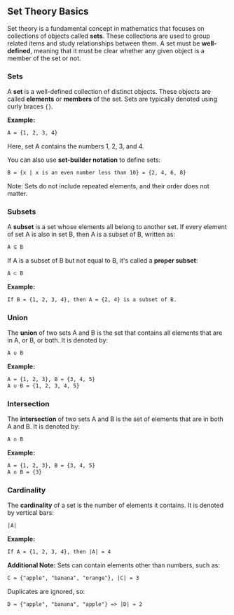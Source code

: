 ## Set Theory Basics

Set theory is a fundamental concept in mathematics that focuses on collections of objects called **sets**. These collections are used to group related items and study relationships between them. A set must be **well-defined**, meaning that it must be clear whether any given object is a member of the set or not.

### Sets

A **set** is a well-defined collection of distinct objects. These objects are called **elements** or **members** of the set. Sets are typically denoted using curly braces `{}`.

**Example:**

```txt
A = {1, 2, 3, 4}
```

Here, set A contains the numbers 1, 2, 3, and 4.

You can also use **set-builder notation** to define sets:

```txt
B = {x | x is an even number less than 10} = {2, 4, 6, 8}
```

Note: Sets do not include repeated elements, and their order does not matter.

### Subsets

A **subset** is a set whose elements all belong to another set. If every element of set A is also in set B, then A is a subset of B, written as:

```txt
A ⊆ B
```

If A is a subset of B but not equal to B, it's called a **proper subset**:

```txt
A ⊂ B
```

**Example:**

```txt
If B = {1, 2, 3, 4}, then A = {2, 4} is a subset of B.
```

### Union

The **union** of two sets A and B is the set that contains all elements that are in A, or B, or both. It is denoted by:

```txt
A ∪ B
```

**Example:**

```txt
A = {1, 2, 3}, B = {3, 4, 5}
A ∪ B = {1, 2, 3, 4, 5}
```

### Intersection

The **intersection** of two sets A and B is the set of elements that are in both A and B. It is denoted by:

```txt
A ∩ B
```

**Example:**

```txt
A = {1, 2, 3}, B = {3, 4, 5}
A ∩ B = {3}
```

### Cardinality

The **cardinality** of a set is the number of elements it contains. It is denoted by vertical bars:

```txt
|A|
```

**Example:**

```txt
If A = {1, 2, 3, 4}, then |A| = 4
```

**Additional Note:** Sets can contain elements other than numbers, such as:

```txt
C = {"apple", "banana", "orange"}, |C| = 3
```

Duplicates are ignored, so:

```txt
D = {"apple", "banana", "apple"} => |D| = 2
```
